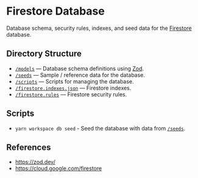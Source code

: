 # Firestore Database

Database schema, security rules, indexes, and seed data for the [Firestore](https://cloud.google.com/firestore) database.

## Directory Structure

- [`/models`](./models/) — Database schema definitions using [Zod](https://zod.dev/).
- [`/seeds`](./seeds/) — Sample / reference data for the database.
- [`/scripts`](./scripts/) — Scripts for managing the database.
- [`/firestore.indexes.json`](./firestore.indexes.json) — Firestore indexes.
- [`/firestore.rules`](./firestore.rules) — Firestore security rules.

## Scripts

- `yarn workspace db seed` - Seed the database with data from [`/seeds`](./seeds/).

## References

- https://zod.dev/
- https://cloud.google.com/firestore
